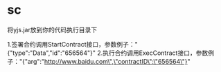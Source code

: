# sc
将yjs.jar放到你的代码执行目录下

1.签署合约调用StartContract接口，参数例子："{\"type\":\"Data\",\"id\":\"656564\"}"
2.执行合约调用ExecContract接口，参数例子："{\"arg\":\"http://www.baidu.com\",\"contractID\":\"656564\"}"